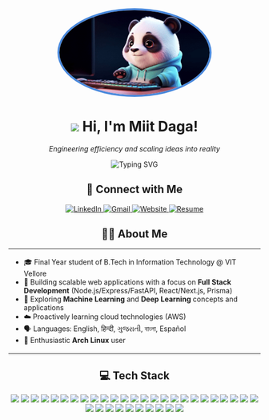 <div align="center">
<img src="./video.gif" width="300" style="border-radius: 50%; border: 4px solid #4A89DC;" />

  # <img src="https://media.giphy.com/media/hvRJCLFzcasrR4ia7z/giphy.gif" width="30px"> Hi, I'm Miit Daga!

  <p><em>Engineering efficiency and scaling ideas into reality</em></p>

<img src="https://readme-typing-svg.herokuapp.com?font=Fira+Code&pause=1000&color=6A5ACD&center=true&vCenter=true&width=435&lines=Full+Stack+Developer;Machine+Learning+Enthusiast;Tech+Voyager;Cloud+Computing+Explorer" alt="Typing SVG" />
</div>

<div align="center">
  <h2>🔗 Connect with Me</h2>

  <a href="https://www.linkedin.com/in/miit-daga/" target="_blank">
    <img alt="LinkedIn" src="https://img.shields.io/badge/Connect%20on-LinkedIn-blue?style=for-the-badge&logo=linkedin&logoColor=white&labelColor=0A66C2" />
  </a>

  <a href="mailto:miitcodes27@gmail.com" target="_blank">
    <img alt="Gmail" src="https://img.shields.io/badge/Send%20an-Email-D14836?style=for-the-badge&logo=gmail&logoColor=white" />
  </a>

  <a href="https://miitdaga.tech" target="_blank">
    <img alt="Website" src="https://img.shields.io/badge/Visit-Website-4285F4?style=for-the-badge&logo=googlechrome&logoColor=white" />
  </a>

  <a href="https://drive.google.com/file/d/1kiqfQF5cPjSXrU6ZgsC0t2XLkKZ2wkYO/view?usp=drive_link" target="_blank">
    <img alt="Resume" src="https://img.shields.io/badge/View-Resume-4CAF50?style=for-the-badge&logo=googledrive&logoColor=white" />
  </a>
</div>

<div align="center">
  <h2>🧑‍💻 About Me</h2>
</div>

<table align="center">
  <tr>
    <td>
      <ul>
        <li>🎓 Final Year student of B.Tech in Information Technology @ VIT Vellore</li>
        <li>🚀 Building scalable web applications with a focus on <b>Full Stack Development</b> (Node.js/Express/FastAPI, React/Next.js, Prisma)</li>
        <li>🧠 Exploring <b>Machine Learning</b> and <b>Deep Learning</b> concepts and applications</li>
        <li>☁️ Proactively learning cloud technologies (AWS)</li>
        <li>🗣️ Languages: English, हिन्दी, ગુજરાતી, বাংলা, Español</li>
        <li>🐧 Enthusiastic <b>Arch Linux</b> user</li>
      </ul>
    </td>
  </tr>
</table>

<div align="center">
  <h2>💻 Tech Stack</h2>

  <img src="https://img.shields.io/badge/JavaScript-F7DF1E?style=for-the-badge&logo=javascript&logoColor=black" />
  <img src="https://img.shields.io/badge/TypeScript-3178C6?style=for-the-badge&logo=typescript&logoColor=white" />
  <img src="https://img.shields.io/badge/Python-3776AB?style=for-the-badge&logo=python&logoColor=white" />
  <img src="https://img.shields.io/badge/Java-ED8B00?style=for-the-badge&logo=openjdk&logoColor=white" />
  <img src="https://img.shields.io/badge/C++-00599C?style=for-the-badge&logo=cplusplus&logoColor=white" />
  <img src="https://img.shields.io/badge/HTML5-E34F26?style=for-the-badge&logo=html5&logoColor=white" />
  <img src="https://img.shields.io/badge/CSS3-1572B6?style=for-the-badge&logo=css3&logoColor=white" />

  <img src="https://img.shields.io/badge/React-61DAFB?style=for-the-badge&logo=react&logoColor=black" />
  <img src="https://img.shields.io/badge/Next.js-000000?style=for-the-badge&logo=nextdotjs&logoColor=white" />
  <img src="https://img.shields.io/badge/Chakra_UI-319795?style=for-the-badge&logo=chakraui&logoColor=white" />
  <img src="https://img.shields.io/badge/shadcn/ui-000000?style=for-the-badge&logo=shadcnui&logoColor=white" />
  <img src="https://img.shields.io/badge/Bootstrap-7952B3?style=for-the-badge&logo=bootstrap&logoColor=white" />

  <img src="https://img.shields.io/badge/Node.js-339933?style=for-the-badge&logo=nodedotjs&logoColor=white" />
  <img src="https://img.shields.io/badge/Express.js-000000?style=for-the-badge&logo=express&logoColor=white" />
  <img src="https://img.shields.io/badge/FastAPI-009688?style=for-the-badge&logo=fastapi&logoColor=white" />
  <img src="https://img.shields.io/badge/Prisma-2D3748?style=for-the-badge&logo=prisma&logoColor=white" />
  <img src="https://img.shields.io/badge/Socket.io-010101?style=for-the-badge&logo=socketdotio&logoColor=white" />

  <img src="https://img.shields.io/badge/MongoDB-47A248?style=for-the-badge&logo=mongodb&logoColor=white" />
  <img src="https://img.shields.io/badge/PostgreSQL-4169E1?style=for-the-badge&logo=postgresql&logoColor=white" />
  <img src="https://img.shields.io/badge/MySQL-4479A1?style=for-the-badge&logo=mysql&logoColor=white" />
  <img src="https://img.shields.io/badge/Redis-DC382D?style=for-the-badge&logo=redis&logoColor=white" />
  <img src="https://img.shields.io/badge/Firebase-FFCA28?style=for-the-badge&logo=firebase&logoColor=black" />

  <img src="https://img.shields.io/badge/Pandas-150458?style=for-the-badge&logo=pandas&logoColor=white" />
  <img src="https://img.shields.io/badge/NumPy-013243?style=for-the-badge&logo=numpy&logoColor=white" />
  <img src="https://img.shields.io/badge/SciKit_Learn-F7931E?style=for-the-badge&logo=scikitlearn&logoColor=white" />
  <img src="https://img.shields.io/badge/Google_Colab-F9AB00?style=for-the-badge&logo=googlecolab&logoColor=black" />
  <img src="https://img.shields.io/badge/Matplotlib-11557c?style=for-the-badge&logo=matplotlib&logoColor=white" />

  <img src="https://img.shields.io/badge/Git-F05032?style=for-the-badge&logo=git&logoColor=white" />
  <img src="https://img.shields.io/badge/Amazon_AWS-232F3E?style=for-the-badge&logo=amazonaws&logoColor=white" />
  <img src="https://img.shields.io/badge/Postman-FF6C37?style=for-the-badge&logo=postman&logoColor=white" />
  <img src="https://img.shields.io/badge/Vercel-000000?style=for-the-badge&logo=vercel&logoColor=white" />
  <img src="https://img.shields.io/badge/Netlify-00C7B7?style=for-the-badge&logo=netlify&logoColor=white" />
  <img src="https://img.shields.io/badge/Visual_Studio_Code-007ACC?style=for-the-badge&logo=visualstudiocode&logoColor=white" />
  <img src="https://img.shields.io/badge/VIM-019733?style=for-the-badge&logo=vim&logoColor=white" />
  <img src="https://img.shields.io/badge/Arch_Linux-1793D1?style=for-the-badge&logo=archlinux&logoColor=white" />
</div>
